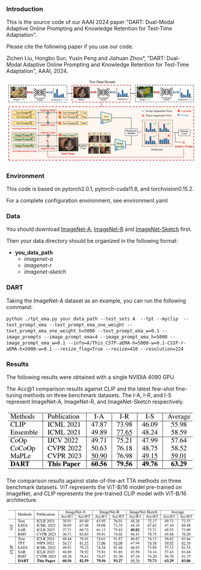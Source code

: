 ### Introduction
This is the source code of our AAAI 2024 paper "DART: Dual-Modal Adaptive Online Prompting and Knowledge Retention for Test-Time Adaptation". 

Please cite the following paper if you use our code.

Zichen Liu, Hongbo Sun, Yuxin Peng and Jiahuan Zhou*, "DART: Dual-Modal Adaptive Online Prompting and Knowledge Retention for Test-Time Adaptation", AAAI, 2024.

![Framework](figs/framework.png)



### Environment
This code is based on pytorch2.0.1, pytorch-cuda11.8, and torchvision0.15.2.

For a complete configuration environment, see environment.yaml

### Data
You should download [ImageNet-A](https://github.com/hendrycks/natural-adv-examples), [ImageNet-R](https://github.com/hendrycks/imagenet-r) and [ImageNet-Sketch](https://github.com/HaohanWang/ImageNet-Sketch) first.


Then your data directory should be organized in the following format:

- **you_data_path**
  - *imagenet-a*
  - *imagenet-r*
  - *imagenet-sketch*


### DART
Taking the ImageNet-A dataset as an example, you can run the following command:
```
python ./tpt_ema.py your_data_path --test_sets A  --tpt --myclip  --text_prompt_ema --text_prompt_ema_one_weight --text_prompt_ema_one_weight_h=5000 --text_prompt_ema_w=0.1 --image_prompts --image_prompt_ema=4 --image_prompt_ema_h=5000 --image_prompt_ema_w=0.1 --info=A/This_CSTP-aEMA-h=5000-w=0.1-CSIP-r-aEMA-h=5000-w=0.1 --resize_flag=True --resize=410 --resolution=224
```

### Results
The following results were obtained with a single NVIDIA 4090 GPU.

The Acc@1 comparison results against CLIP and the latest few-shot fine-tuning methods on three benchmark datasets. The I-A, I-R, and I-S represent ImageNet-A, ImageNet-R, and ImageNet-Sketch respectively.

![Results](figs/result_1.png)


The comparison results against state-of-the-art TTA methods on three benchmark datasets. ViT represents the ViT-B/16 model pre-trained on ImageNet, and CLIP represents the pre-trained CLIP model with ViT-B/16 architecture.

![Results](figs/result_2.png)
